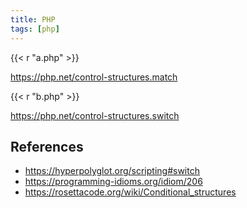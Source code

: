 ```yaml
---
title: PHP
tags: [php]
---
```


{{< r "a.php" >}}

<https://php.net/control-structures.match>

{{< r "b.php" >}}

<https://php.net/control-structures.switch>

## References

- <https://hyperpolyglot.org/scripting#switch>
- <https://programming-idioms.org/idiom/206>
- <https://rosettacode.org/wiki/Conditional_structures>
